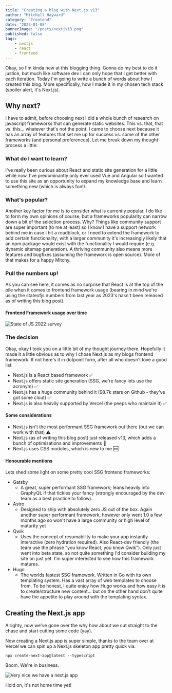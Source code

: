 ```yaml
---
title: "Creating a blog with Next.js v13"
author: "Mitchell Hayward"
category: "frontend"
date: "2023-01-08"
bannerImage: "/posts/nextjs13.png"
published: false
tags:
    - nextjs
    - react
    - frontend
---
```


Okay, so I'm kinda new at this blogging thing. Gonna do my best to do it justice, but much like software dev I can only hope that I get better with each iteration. Today I'm going to write a bunch of words about how I created this blog. More specifically, how I made it in my chosen tech stack (spoiler alert, it's Next.js).

## Why next?

I have to admit, before choosing next I did a whole bunch of research on javascript frameworks that can generate static websites. This vs. that, that vs. this... whatever that's not the point. I came to choose next because it has an array of features that set me up for success vs. some of the other frameworks (and personal preferences). Let me break down my thought process a little:

### What do I want to learn?

I've really been curious about React and static site generation for a little while now. I've predominantly only ever used Vue and Angular so I wanted to use this site as an opportunity to expand my knowledge base and learn something new (which is always fun!).

### What's popular?

Another key factor for me is to consider what is currently popular. I do like to form my own opinions of course, but a frameworks popularity can narrow down a bit of the selection process. Why? Things like community support are super important (to me at least) so I know I have a support network behind me in case I hit a roadblock, or I need to extend the framework to add certain functionality; with a larger community it's increasingly likely that an npm package would exist with the functionality I would require (e.g. dynamic sitemap generation). A thriving community also means more features and bugfixes (assuming the framework is open source). More of that makes for a happy Mitchy.

### Pull the numbers up!

As you can see here, it comes as no surprise that React is at the top of the pile when it comes to frontend framework usage (bearing in mind we're using the stateofjs numbers from last year as 2023's hasn't been released as of writing this blog post).

#### Frontend Framework usage over time

![State of JS 2022 survey](/posts/sojs_2022.png)

### The decision

Okay, okay I took you on a little bit of my thought journey there. Hopefully it made it a little obvious as to why I chose Next.js as my blogs frontend framework. If not here's it in dotpoint form, after all who doesn't love a good list.

- Next.js is a React based framework ✅
- Next.js offers static site generation (SSG, we're fancy lets use the acronym) ✅
- Next.js has a huge community behind it (98.7k stars on Github - they've got some clout) ✅
- Next.js is also heavily supported by Vercel (the peeps who maintain it) ✅

#### Some considerations

- Next.js isn't the most performant SSG framework out there (but we can work with that) ⚠️
- Next.js (as of writing this blog post) just released v13, which adds a bunch of optimisations and improvements 🥳
- Next.js uses CSS modules, which is new to me 🆕

#### Honourable mentions

Lets shed some light on some pretty cool SSG frontend frameworks:

- Gatsby
    - A great, super performant SSG framework; leans heavily into GraphyQL if that tickles your fancy (strongly encouraged by the dev team as a best practice to follow).
- Astro
    - Designed to ship with absolutely zero JS out of the box. Again another super performant framework, however only went 1.0 a few months ago so won't have a large community or high level of maturity yet
- Qwik
    - Uses the concept of resumability to make your app instantly interactive (zero hydration required). Also React-dev friendly (the team use the phrase "you know React, you know Qwik"). Only just went into beta state, so not quite something I'd consider building my site on just yet. I'm super interested to see how this framework matures.
- Hugo
    - The worlds fastest SSG framework. Written in Go with its own templating system. Has a vast array of web templates to choose from. To be honest, I quite enjoy how Hugo works and how easy it is to create/structure new content... but on the other hand don't quite have the appetite to play around with the templating syntax.

## Creating the Next.js app

Alrighty, now we've gone over the why how about we cut straight to the chase and start cutting some code (yay).

Now creating a Next.js app is super simple, thanks to the team over at Vercel we can spin up a Next.js skeleton app pretty quick via:

```shell
npx create-next-app@latest --typescript
```

Boom. We're in business.

![Very nice we have a next.js app](https://media.tenor.com/rbsk4-L0u9gAAAAM/joinharudimaciel.gif)

Hold on, it's not home time yet!

